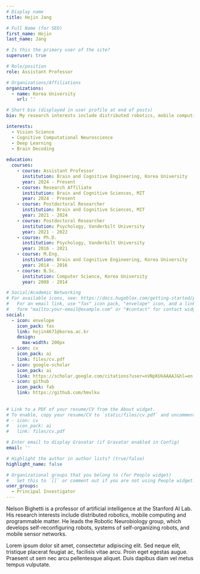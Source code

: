 ```yaml
---
# Display name
title: Hojin Jang

# Full Name (for SEO)
first_name: Hojin
last_name: Jang

# Is this the primary user of the site?
superuser: true

# Role/position
role: Assistant Professor

# Organizations/Affiliations
organizations:
  - name: Korea University
    url: ''

# Short bio (displayed in user profile at end of posts)
bio: My research interests include distributed robotics, mobile computing and programmable matter.

interests:
  - Vision Science
  - Cognitive Computational Neuroscience
  - Deep Learning
  - Brain Decoding
    
education:
  courses:
    - course: Assistant Professor
      institution: Brain and Cognitive Engineering, Korea University
      year: 2024 - Present
    - course: Research Affiliate
      institution: Brain and Cognitive Sciences, MIT
      year: 2024 - Present
    - course: Postdoctoral Researcher
      institution: Brain and Cognitive Sciences, MIT
      year: 2021 - 2024
    - course: Postdoctoral Researcher
      institution: Psychology, Vanderbilt University
      year: 2021 - 2022
    - course: Ph.D. 
      institution: Psychology, Vanderbilt University
      year: 2016 - 2021
    - course: M.Eng. 
      institution: Brain and Cognitive Engineering, Korea University
      year: 2014 - 2016
    - course: B.Sc.
      institution: Computer Science, Korea University
      year: 2008 - 2014

# Social/Academic Networking
# For available icons, see: https://docs.hugoblox.com/getting-started/page-builder/#icons
#   For an email link, use "fas" icon pack, "envelope" icon, and a link in the
#   form "mailto:your-email@example.com" or "#contact" for contact widget.
social:
  - icon: envelope
    icon_pack: fas
    link: hojin4671@korea.ac.kr
    design:
      max-width: 200px
  - icon: cv
    icon_pack: ai
    link: files/cv.pdf
  - icon: google-scholar
    icon_pack: ai
    link: https://scholar.google.com/citations?user=nVNpKUkAAAAJ&hl=en
  - icon: github
    icon_pack: fab
    link: https://github.com/hmvlku
  
    
# Link to a PDF of your resume/CV from the About widget.
# To enable, copy your resume/CV to `static/files/cv.pdf` and uncomment the lines below.
# - icon: cv
#   icon_pack: ai
#   link: files/cv.pdf

# Enter email to display Gravatar (if Gravatar enabled in Config)
email: ''

# Highlight the author in author lists? (true/false)
highlight_name: false

# Organizational groups that you belong to (for People widget)
#   Set this to `[]` or comment out if you are not using People widget.
user_groups:
  - Principal Investigator
---
```


Nelson Bighetti is a professor of artificial intelligence at the Stanford AI Lab. His research interests include distributed robotics, mobile computing and programmable matter. He leads the Robotic Neurobiology group, which develops self-reconfiguring robots, systems of self-organizing robots, and mobile sensor networks.

Lorem ipsum dolor sit amet, consectetur adipiscing elit. Sed neque elit, tristique placerat feugiat ac, facilisis vitae arcu. Proin eget egestas augue. Praesent ut sem nec arcu pellentesque aliquet. Duis dapibus diam vel metus tempus vulputate.
